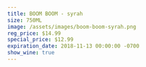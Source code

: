 ```yaml
---
title: BOOM BOOM - syrah
size: 750ML
image: /assets/images/boom-boom-syrah.png
reg_price: $14.99
special_price: $12.99
expiration_date: 2018-11-13 00:00:00 -0700
show_wine: true
---
```


